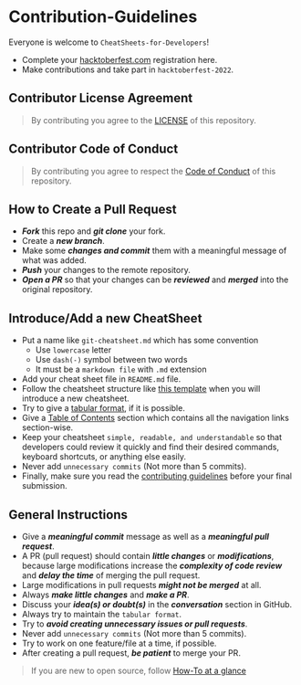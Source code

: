 # Contribution-Guidelines

Everyone is welcome to `CheatSheets-for-Developers`!

- Complete your [hacktoberfest.com](https://hacktoberfest.com/) registration here.
- Make contributions and take part in `hacktoberfest-2022`.

## Contributor License Agreement

> By contributing you agree to the [LICENSE](../LICENSE) of this repository.

## Contributor Code of Conduct

> By contributing you agree to respect the [Code of Conduct](./CODE-OF-CONDUCT.md) of this repository.

## How to Create a Pull Request

- ___Fork___ this repo and ___git clone___ your fork.
- Create a ___new branch___.
- Make some ___changes and commit___ them with a meaningful message of what was added.
- ___Push___ your changes to the remote repository.
- ___Open a PR___ so that your changes can be ___reviewed___ and ___merged___ into the original repository.

## Introduce/Add a new CheatSheet

- Put a name like `git-cheatsheet.md` which has some convention
  - Use `lowercase` letter
  - Use `dash(-)` symbol between two words
  - It must be a `markdown file` with `.md` extension
- Add your cheat sheet file in `README.md` file.
- Follow the cheatsheet structure like [this template](../docs/CheatSheet-Template.md) when you will introduce a new cheatsheet.
- Try to give a [tabular format](../docs/CheatSheet-Template.md#1st-section), if it is possible.
- Give a [Table of Contents](../docs/CheatSheet-Template.md#table-of-contents) section which contains all the navigation links section-wise.
- Keep your cheatsheet `simple, readable, and understandable` so that developers could review it quickly and find their desired commands, keyboard shortcuts, or anything else easily.
- Never add `unnecessary commits` (Not more than 5 commits).
- Finally, make sure you read the [contributing guidelines](https://github.com/crescentpartha/CheatSheets-for-Developers/blob/main/docs/CONTRIBUTING.md) before your final submission.

## General Instructions

- Give a ___meaningful commit___ message as well as a ___meaningful pull request___.
- A PR (pull request) should contain ___little changes___ or ___modifications___, because large modifications increase the ___complexity of code review___ and ___delay the time___ of merging the pull request.
- Large modifications in pull requests ___might not be merged___ at all.
- Always ___make little changes___ and ___make a PR___.
- Discuss your ___idea(s) or doubt(s)___ in the ___conversation___ section in GitHub.
- Always try to maintain the `tabular format`.
- Try to ___avoid creating unnecessary issues or pull requests___.
- Never add `unnecessary commits` (Not more than 5 commits).
- Try to work on one feature/file at a time, if possible.
- After creating a pull request, ___be patient___ to merge your PR.

> If you are new to open source, follow [How-To at a glance](./HOW-TO.md)

